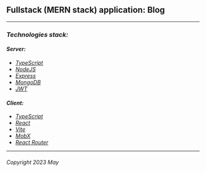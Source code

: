 ## Fullstack (MERN stack) application: Blog

___

### _Technologies stack:_  
#### _Server:_ 
* _[TypeScript]()_ 
* _[NodeJS](https://nodejs.org/)_  
* _[Express](https://expressjs.com/)_  
* _[MongoDB](https://www.mongodb.com/)_  
* _[JWT](https://jwt.io/)_   

#### _Client:_  
* _[TypeScript]()_  
* _[React]()_  
* _[Vite]()_
* _[MobX]()_  
* _[React Router]()_  

___

###### Copyright 2023 May